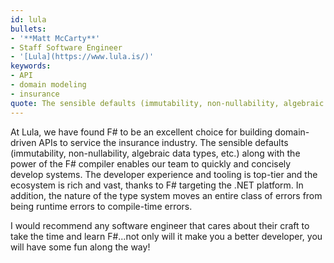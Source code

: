 ```yaml
---
id: lula
bullets:
- '**Matt McCarty**'
- Staff Software Engineer
- '[Lula](https://www.lula.is/)'
keywords:
- API
- domain modeling
- insurance
quote: The sensible defaults (immutability, non-nullability, algebraic data types, etc.) along with the power of the F# compiler enables our team to quickly and concisely develop systems.
---
```

At Lula, we have found F# to be an excellent choice for building domain-driven APIs to service the insurance industry. The sensible defaults (immutability, non-nullability, algebraic data types, etc.) along with the power of the F# compiler enables our team to quickly and concisely develop systems. The developer experience and tooling is top-tier and the ecosystem is rich and vast, thanks to F# targeting the .NET platform. In addition, the nature of the type system moves an entire class of errors from being runtime errors to compile-time errors.

I would recommend any software engineer that cares about their craft to take the time and learn F#...not only will it make you a better developer, you will have some fun along the way!

    